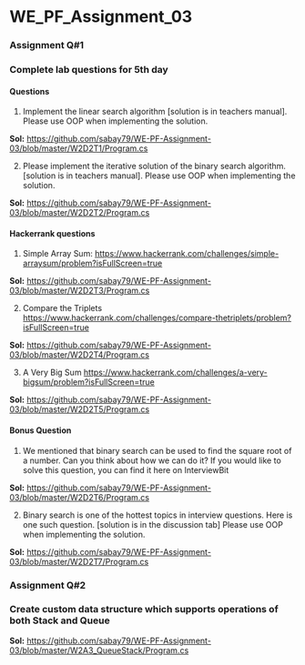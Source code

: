 # WE_PF_Assignment_03

### Assignment Q#1
### Complete lab questions for 5th day

#### Questions

1. Implement the linear search algorithm [solution is in teachers manual]. Please
use OOP when implementing the solution.

**Sol:** https://github.com/sabay79/WE-PF-Assignment-03/blob/master/W2D2T1/Program.cs


2. Please implement the iterative solution of the binary search algorithm. [solution
is in teachers manual]. Please use OOP when implementing the solution.


**Sol:** https://github.com/sabay79/WE-PF-Assignment-03/blob/master/W2D2T2/Program.cs


#### Hackerrank questions

1. Simple Array Sum: https://www.hackerrank.com/challenges/simple-arraysum/problem?isFullScreen=true

**Sol:** https://github.com/sabay79/WE-PF-Assignment-03/blob/master/W2D2T3/Program.cs


2. Compare the Triplets https://www.hackerrank.com/challenges/compare-thetriplets/problem?isFullScreen=true

**Sol:** https://github.com/sabay79/WE-PF-Assignment-03/blob/master/W2D2T4/Program.cs


3. A Very Big Sum https://www.hackerrank.com/challenges/a-very-bigsum/problem?isFullScreen=true

**Sol:** https://github.com/sabay79/WE-PF-Assignment-03/blob/master/W2D2T5/Program.cs


#### Bonus Question
1. We mentioned that binary search can be used to find the square root of a
number. Can you think about how we can do it? If you would like to solve this
question, you can find it here on InterviewBit

**Sol:** https://github.com/sabay79/WE-PF-Assignment-03/blob/master/W2D2T6/Program.cs


2. Binary search is one of the hottest topics in interview questions. Here is one
such question. [solution is in the discussion tab]
Please use OOP when implementing the solution.

**Sol:** https://github.com/sabay79/WE-PF-Assignment-03/blob/master/W2D2T7/Program.cs

### Assignment Q#2
### Create custom data structure which supports operations of both Stack and Queue

**Sol:** https://github.com/sabay79/WE-PF-Assignment-03/blob/master/W2A3_QueueStack/Program.cs
